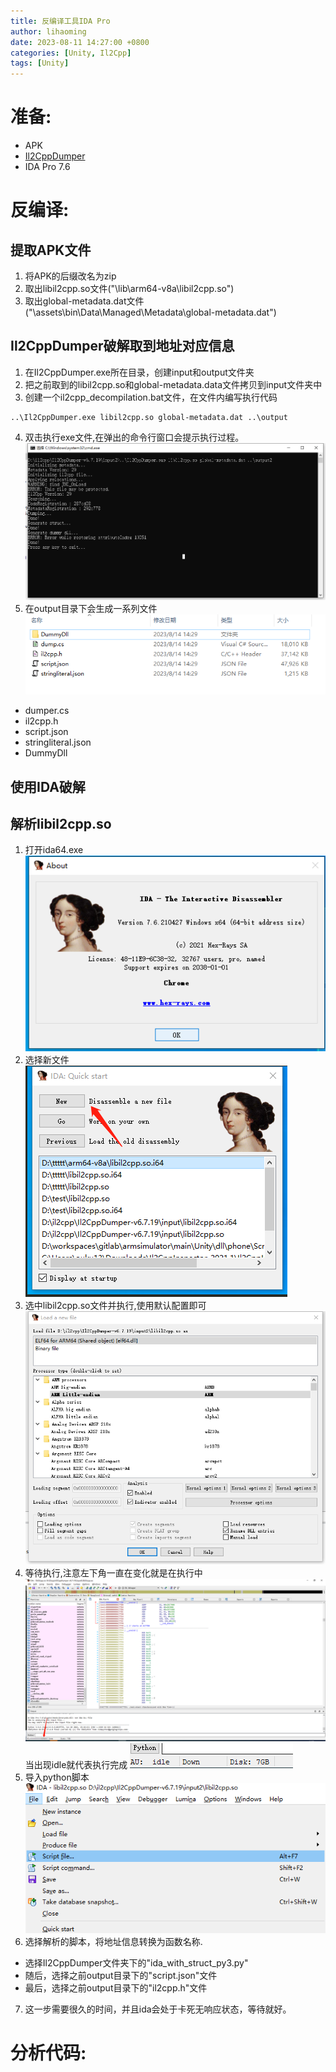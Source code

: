 ```yaml
---
title: 反编译工具IDA Pro
author: lihaoming
date: 2023-08-11 14:27:00 +0800
categories: [Unity, Il2Cpp]
tags: [Unity]
---
```



# 准备:
* APK
* [Il2CppDumper](https://github.com/Perfare/Il2CppDumper)
* IDA Pro 7.6

# 反编译:
## 提取APK文件
1. 将APK的后缀改名为zip
2. 取出libil2cpp.so文件("\lib\arm64-v8a\libil2cpp.so")
3. 取出global-metadata.dat文件("\assets\bin\Data\Managed\Metadata\global-metadata.dat")

## Il2CppDumper破解取到地址对应信息
1. 在Il2CppDumper.exe所在目录，创建input和output文件夹
2. 把之前取到的libil2cpp.so和global-metadata.data文件拷贝到input文件夹中
3. 创建一个il2cpp_decompilation.bat文件，在文件内编写执行代码
```shell
..\Il2CppDumper.exe libil2cpp.so global-metadata.dat ..\output
```
4. 双击执行exe文件,在弹出的命令行窗口会提示执行过程。
![](/assets/img/idapro/il2cppdumper_result.png)
5. 在output目录下会生成一系列文件
![](/assets/img/idapro/il2cppdumper_files.png)
- dumper.cs
- il2cpp.h
- script.json
- stringliteral.json
- DummyDll

## 使用IDA破解
## 解析libil2cpp.so
1. 打开ida64.exe
![](/assets/img/idapro/ida_decompile_1.png)
2. 选择新文件
![](/assets/img/idapro/ida_decompile_2.png)
3. 选中libil2cpp.so文件并执行,使用默认配置即可
![](/assets/img/idapro/ida_decompile_3.png)
4. 等待执行,注意左下角一直在变化就是在执行中
![](/assets/img/idapro/ida_decompile_4.png)
当出现idle就代表执行完成
![](/assets/img/idapro/ida_decompile_5.png)
5. 导入python脚本
![](/assets/img/idapro/ida_decompile_6.png)
6. 选择解析的脚本，将地址信息转换为函数名称.
- 选择Il2CppDumper文件夹下的"ida_with_struct_py3.py"
- 随后，选择之前output目录下的"script.json"文件
- 最后，选择之前output目录下的"il2cpp.h"文件
7. 这一步需要很久的时间，并且ida会处于卡死无响应状态，等待就好。


# 分析代码:

